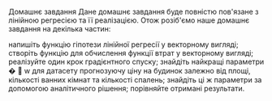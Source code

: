 Домашнє завдання
Дане домашнє завдання буде повністю пов'язане з лінійною регресією та її реалізацією. Отож розіб'ємо наше домашнє завдання на декілька частин:

напишіть функцію гіпотези лінійної регресії у векторному вигляді;
створіть функцію для обчислення функції втрат у векторному вигляді;
реалізуйте один крок градієнтного спуску;
знайдіть найкращі параметри 
�
⃗
w
  для датасету прогнозуючу ціну на будинок залежно від площі, кількості ванних кімнат та кількості спалень;
знайдіть ці ж параметри за допомогою аналітичного рішення;
порівняйте отримані результати.
